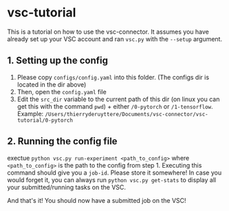 # vsc-tutorial

This is a tutorial on how to use the vsc-connector.
It assumes you have already set up your VSC account and ran `vsc.py` with the ``--setup`` argument.

## 1. Setting up the config
1. Please copy ``configs/config.yaml`` into this folder. (The configs dir is located in the dir above)
2. Then, open the ``config.yaml`` file 
3. Edit the ``src_dir`` variable to the current path of this dir (on linux you can get this with the command ``pwd``) + either ``/0-pytorch`` or ``/1-tensorflow``.
   Example: ``/Users/thierryderuyttere/Documents/vsc-connector/vsc-tutorial/0-pytorch``
   
## 2. Running the config file
exectue ``python vsc.py run-experiment <path_to_config>`` where ``<path_to_config>`` is the path to the config from step 1.
Executing this command should give you a `job-id`. 
Please store it somewhere! In case you would forget it, you can always run ``python vsc.py get-stats`` to display all your submitted/running tasks on the VSC.

And that's it! You should now have a submitted job on the VSC!